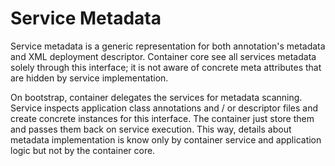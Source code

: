 # Service Metadata

Service metadata is a generic representation for both annotation's metadata and XML deployment descriptor. Container core see all services metadata solely through this interface; it is not aware of concrete meta attributes that are hidden by service implementation.

On bootstrap, container delegates the services for metadata scanning. Service inspects application class annotations and / or descriptor files and create concrete instances for this interface. The container just store them and passes them back on service execution. This way, details about metadata implementation is know only by container service and application logic but not by the container core.

